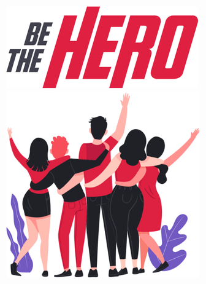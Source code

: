 <h1>
    <img src="frontend/src/assets/logo.svg">
    <img src="frontend/src/assets/heroes.png">
</h1>